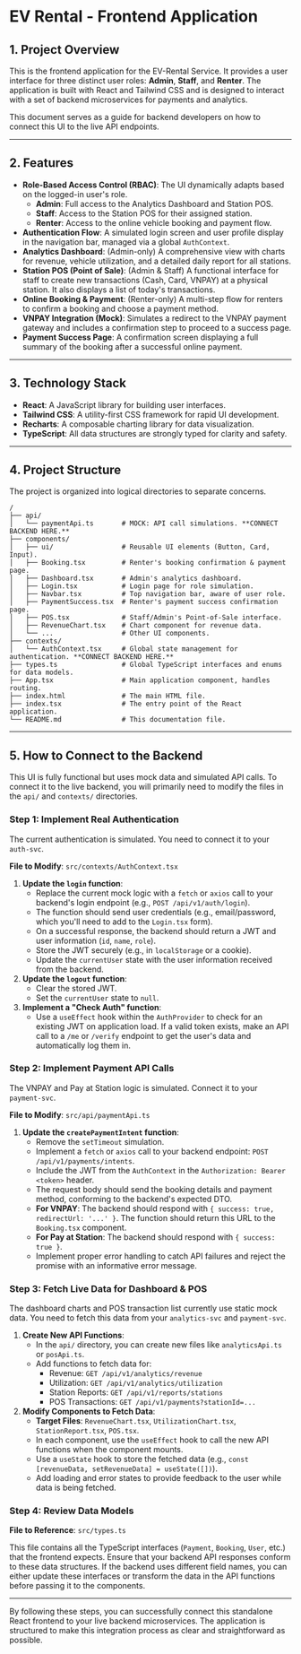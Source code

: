 
# EV Rental - Frontend Application

## 1. Project Overview

This is the frontend application for the EV-Rental Service. It provides a user interface for three distinct user roles: **Admin**, **Staff**, and **Renter**. The application is built with React and Tailwind CSS and is designed to interact with a set of backend microservices for payments and analytics.

This document serves as a guide for backend developers on how to connect this UI to the live API endpoints.

---

## 2. Features

- **Role-Based Access Control (RBAC)**: The UI dynamically adapts based on the logged-in user's role.
  - **Admin**: Full access to the Analytics Dashboard and Station POS.
  - **Staff**: Access to the Station POS for their assigned station.
  - **Renter**: Access to the online vehicle booking and payment flow.
- **Authentication Flow**: A simulated login screen and user profile display in the navigation bar, managed via a global `AuthContext`.
- **Analytics Dashboard**: (Admin-only) A comprehensive view with charts for revenue, vehicle utilization, and a detailed daily report for all stations.
- **Station POS (Point of Sale)**: (Admin & Staff) A functional interface for staff to create new transactions (Cash, Card, VNPAY) at a physical station. It also displays a list of today's transactions.
- **Online Booking & Payment**: (Renter-only) A multi-step flow for renters to confirm a booking and choose a payment method.
- **VNPAY Integration (Mock)**: Simulates a redirect to the VNPAY payment gateway and includes a confirmation step to proceed to a success page.
- **Payment Success Page**: A confirmation screen displaying a full summary of the booking after a successful online payment.

---

## 3. Technology Stack

- **React**: A JavaScript library for building user interfaces.
- **Tailwind CSS**: A utility-first CSS framework for rapid UI development.
- **Recharts**: A composable charting library for data visualization.
- **TypeScript**: All data structures are strongly typed for clarity and safety.

---

## 4. Project Structure

The project is organized into logical directories to separate concerns.

```
/
├── api/
│   └── paymentApi.ts       # MOCK: API call simulations. **CONNECT BACKEND HERE.**
├── components/
│   ├── ui/                 # Reusable UI elements (Button, Card, Input).
│   ├── Booking.tsx         # Renter's booking confirmation & payment page.
│   ├── Dashboard.tsx       # Admin's analytics dashboard.
│   ├── Login.tsx           # Login page for role simulation.
│   ├── Navbar.tsx          # Top navigation bar, aware of user role.
│   ├── PaymentSuccess.tsx  # Renter's payment success confirmation page.
│   ├── POS.tsx             # Staff/Admin's Point-of-Sale interface.
│   ├── RevenueChart.tsx    # Chart component for revenue data.
│   └── ...                 # Other UI components.
├── contexts/
│   └── AuthContext.tsx     # Global state management for authentication. **CONNECT BACKEND HERE.**
├── types.ts                # Global TypeScript interfaces and enums for data models.
├── App.tsx                 # Main application component, handles routing.
├── index.html              # The main HTML file.
├── index.tsx               # The entry point of the React application.
└── README.md               # This documentation file.
```

---

## 5. How to Connect to the Backend

This UI is fully functional but uses mock data and simulated API calls. To connect it to the live backend, you will primarily need to modify the files in the `api/` and `contexts/` directories.

### Step 1: Implement Real Authentication

The current authentication is simulated. You need to connect it to your `auth-svc`.

**File to Modify**: `src/contexts/AuthContext.tsx`

1.  **Update the `login` function**:
    -   Replace the current mock logic with a `fetch` or `axios` call to your backend's login endpoint (e.g., `POST /api/v1/auth/login`).
    -   The function should send user credentials (e.g., email/password, which you'll need to add to the `Login.tsx` form).
    -   On a successful response, the backend should return a JWT and user information (`id`, `name`, `role`).
    -   Store the JWT securely (e.g., in `localStorage` or a cookie).
    -   Update the `currentUser` state with the user information received from the backend.
2.  **Update the `logout` function**:
    -   Clear the stored JWT.
    -   Set the `currentUser` state to `null`.
3.  **Implement a "Check Auth" function**:
    -   Use a `useEffect` hook within the `AuthProvider` to check for an existing JWT on application load. If a valid token exists, make an API call to a `/me` or `/verify` endpoint to get the user's data and automatically log them in.

### Step 2: Implement Payment API Calls

The VNPAY and Pay at Station logic is simulated. Connect it to your `payment-svc`.

**File to Modify**: `src/api/paymentApi.ts`

1.  **Update the `createPaymentIntent` function**:
    -   Remove the `setTimeout` simulation.
    -   Implement a `fetch` or `axios` call to your backend endpoint: `POST /api/v1/payments/intents`.
    -   Include the JWT from the `AuthContext` in the `Authorization: Bearer <token>` header.
    -   The request body should send the booking details and payment method, conforming to the backend's expected DTO.
    -   **For VNPAY**: The backend should respond with `{ success: true, redirectUrl: '...' }`. The function should return this URL to the `Booking.tsx` component.
    -   **For Pay at Station**: The backend should respond with `{ success: true }`.
    -   Implement proper error handling to catch API failures and reject the promise with an informative error message.

### Step 3: Fetch Live Data for Dashboard & POS

The dashboard charts and POS transaction list currently use static mock data. You need to fetch this data from your `analytics-svc` and `payment-svc`.

1.  **Create New API Functions**:
    -   In the `api/` directory, you can create new files like `analyticsApi.ts` or `posApi.ts`.
    -   Add functions to fetch data for:
        -   Revenue: `GET /api/v1/analytics/revenue`
        -   Utilization: `GET /api/v1/analytics/utilization`
        -   Station Reports: `GET /api/v1/reports/stations`
        -   POS Transactions: `GET /api/v1/payments?stationId=...`
2.  **Modify Components to Fetch Data**:
    -   **Target Files**: `RevenueChart.tsx`, `UtilizationChart.tsx`, `StationReport.tsx`, `POS.tsx`.
    -   In each component, use the `useEffect` hook to call the new API functions when the component mounts.
    -   Use a `useState` hook to store the fetched data (e.g., `const [revenueData, setRevenueData] = useState([])`).
    -   Add loading and error states to provide feedback to the user while data is being fetched.

### Step 4: Review Data Models

**File to Reference**: `src/types.ts`

This file contains all the TypeScript interfaces (`Payment`, `Booking`, `User`, etc.) that the frontend expects. Ensure that your backend API responses conform to these data structures. If the backend uses different field names, you can either update these interfaces or transform the data in the API functions before passing it to the components.

---

By following these steps, you can successfully connect this standalone React frontend to your live backend microservices. The application is structured to make this integration process as clear and straightforward as possible.
